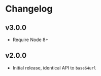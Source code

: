 # Changelog

## v3.0.0

- Require Node 8+

## v2.0.0

- Initial release, identical API to `base64url`
